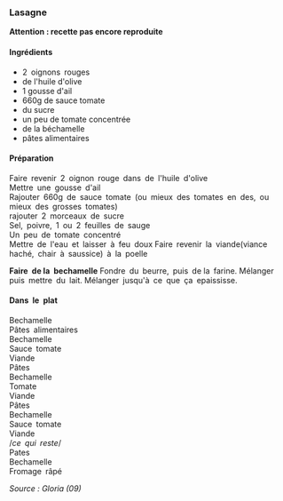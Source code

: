### Lasagne

**Attention : recette pas encore reproduite**

#### Ingrédients
- 2 oignons rouges
- de l'huile d'olive
- 1 gousse d'ail
- 660g de sauce tomate
- du sucre
- un peu de tomate concentrée
- de la béchamelle
- pâtes alimentaires

#### Préparation
Faire revenir 2 oignon rouge dans de l'huile d'olive  
Mettre une gousse d'ail  
Rajouter 660g de sauce tomate (ou mieux des tomates en des, ou mieux des grosses tomates)  
rajouter 2 morceaux de sucre  
Sel, poivre, 1 ou 2 feuilles de sauge  
Un peu de tomate concentré  
Mettre de l'eau et laisser à feu doux
Faire revenir la viande(viance haché, chair à saussice) à la poelle  
    
**Faire de la bechamelle**
Fondre du beurre, puis de la farine. Mélanger puis mettre du lait. Mélanger jusqu'à ce que ça epaississe.  
    
#### Dans le plat
Bechamelle  
Pâtes alimentaires  
Bechamelle  
Sauce tomate  
Viande  
Pâtes  
Bechamelle  
Tomate  
Viande  
Pâtes  
Bechamelle  
Sauce tomate  
Viande  
/*ce qui reste*/  
Pates  
Bechamelle  
Fromage râpé


*Source : Gloria (09)*

  